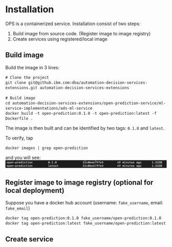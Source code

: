 # Installation

OPS is a containerized service. Installation consist of two steps: 
1. Build image from source code. (Register image to image registry)
2. Create services using registered/local image

## Build image

Build the image in 3 lines:
```shell script
# Clone the project
git clone git@github.ibm.com:dba/automation-decision-services-extensions.git automation-decision-services-extensions

# Build image
cd automation-decision-services-extensions/open-prediction-service/ml-service-implementations/ads-ml-service
docker build -t open-prediction:0.1.0 -t open-prediction:latest -f Dockerfile .
```
The image is then built and can be identified by two tags: `0.1.0` and `latest`.

To verify, tap
```shell script
docker images | grep open-prediction
```
and you will see:
![OpenApi](installation_success.png)

## Register image to image registry (optional for local deployment)

Suppose you have a docker hub account (username: `fake_username`, email: `fake_email`)

```shell script
docker tag open-prediction:0.1.0 fake_username/open-prediction:0.1.0
docker tag open-prediction:latest fake_username/open-prediction:latest
```

## Create service
